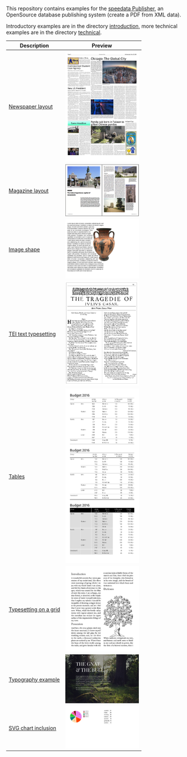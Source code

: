 This repository contains examples for the [speedata Publisher](https://github.com/speedata/publisher), an OpenSource database publishing system (create a PDF from XML data).

Introductory examples are in the directory [introduction](introduction), more technical examples are in the directory [technical](technical).

Description  | Preview
------------ | -------------
[Newspaper layout](news) | <a href="news"><img src="news/firstpage.png" width="200"></a>
[Magazine layout](magazine) | <a href="magazine"><img src="magazine/firstpage.png" width="200"></a>
[Image shape](imageshape) | <a href="imageshape"><img src="imageshape/firstpage.png" width="200"></a>
[TEI text typesetting](shakespeare) | <a href="shakespeare"><img src="shakespeare/firstpage.png" width="200"></a>
[Tables](tables) | <a href="tables"><img src="tables/firstpage.png" width="200"></a>
[Typesetting on a grid](grid) | <a href="grid"><img src="grid/firstpage.png" width="200"></a>
[Typography example](aesopgnatbull) | <a href="aesopgnatbull"><img src="aesopgnatbull/firstpage.png" width="200"></a>
[SVG chart inclusion](charts) | <a href="charts"><img src="charts/firstpage.png" width="200"></a>

